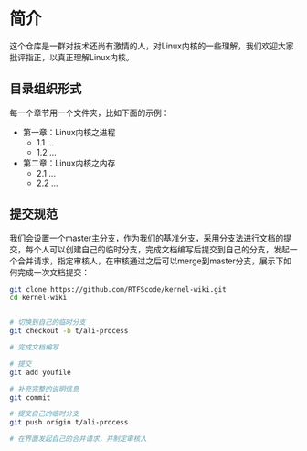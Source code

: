 # 简介

这个仓库是一群对技术还尚有激情的人，对Linux内核的一些理解，我们欢迎大家批评指正，以真正理解Linux内核。

## 目录组织形式

每一个章节用一个文件夹，比如下面的示例：

+ 第一章：Linux内核之进程
  + 1.1 ...
  + 1.2 ...
+ 第二章：Linux内核之内存
  + 2.1 ...
  + 2.2 ...
  
## 提交规范

我们会设置一个master主分支，作为我们的基准分支，采用分支法进行文档的提交，每个人可以创建自己的临时分支，完成文档编写后提交到自己的分支，发起一个合并请求，指定审核人，在审核通过之后可以merge到master分支，展示下如何完成一次文档提交：

```bash
git clone https://github.com/RTFScode/kernel-wiki.git
cd kernel-wiki


# 切换到自己的临时分支
git checkout -b t/ali-process

# 完成文档编写

# 提交
git add youfile

# 补充完整的说明信息
git commit 

# 提交自己的临时分支
git push origin t/ali-process

# 在界面发起自己的合并请求，并制定审核人
``` 